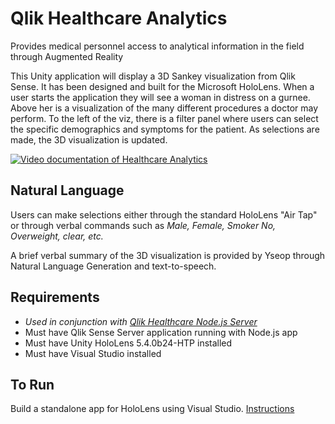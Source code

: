 # Qlik Healthcare Analytics
Provides medical personnel access to analytical information in the field through Augmented Reality

This Unity application will display a 3D Sankey visualization from Qlik Sense. It has been designed and built for the Microsoft HoloLens. 
When a user starts the application they will see a woman in distress on a gurnee. 
Above her is a visualization of the many different procedures a doctor may perform. 
To the left of the viz, there is a filter panel where users can select the specific demographics and symptoms for the patient.
As selections are made, the 3D visualization is updated.

[![Video documentation of Healthcare Analytics](https://img.youtube.com/vi/1g1G2TjnJdw/0.jpg)](https://www.youtube.com/watch?v=1g1G2TjnJdw)

## Natural Language
Users can make selections either through the standard HoloLens "Air Tap" or through verbal commands such as *Male, Female, Smoker No, Overweight, clear, etc.*

A brief verbal summary of the 3D visualization is provided by Yseop through Natural Language Generation and text-to-speech.

## Requirements
- *Used in conjunction with  [Qlik Healthcare Node.js Server](https://github.com/ImmersiveAnalytics/QlikHealthcareNodeServer)*
- Must have Qlik Sense Server application running with Node.js app
- Must have Unity HoloLens 5.4.0b24-HTP installed
- Must have Visual Studio installed

## To Run
Build a standalone app for HoloLens using Visual Studio. [Instructions](https://developer.microsoft.com/en-us/windows/holographic/exporting_and_building_a_unity_visual_studio_solution)
